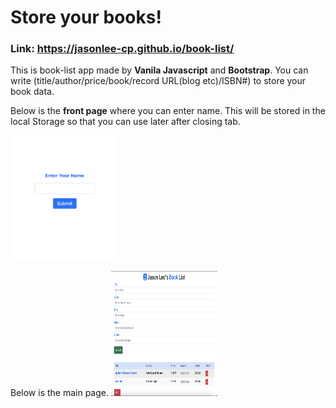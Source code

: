 # Store your books!

### Link: https://jasonlee-cp.github.io/book-list/

This is book-list app made by **Vanila Javascript** and **Bootstrap**. You can write (title/author/price/book/record URL(blog etc)/ISBN#) to store your book data.



Below is the **front page** where you can enter name. This will be stored in the local Storage so that you can use later after closing tab.

<img src="img/booklist-front.png" alt="drawing" width="170px" height="200px" style="text-align:center"/>



Below is the main page.
<img src="img/booklist-main.png" alt="drawing" width="170px" height="200px" style="text-align:center"/>




